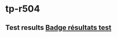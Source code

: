# tp-r504
## Test results [Badge résultats test](https://github.com/Azerty228469/tp-r504/actions/workflows/pytest.yml/badge.svg)
